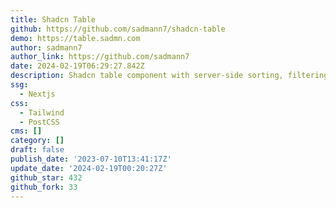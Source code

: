 ```yaml
---
title: Shadcn Table
github: https://github.com/sadmann7/shadcn-table
demo: https://table.sadmn.com
author: sadmann7
author_link: https://github.com/sadmann7
date: 2024-02-19T06:29:27.842Z
description: Shadcn table component with server-side sorting, filtering, and pagination.
ssg:
  - Nextjs
css:
  - Tailwind
  - PostCSS
cms: []
category: []
draft: false
publish_date: '2023-07-10T13:41:17Z'
update_date: '2024-02-19T00:20:27Z'
github_star: 432
github_fork: 33
---
```

